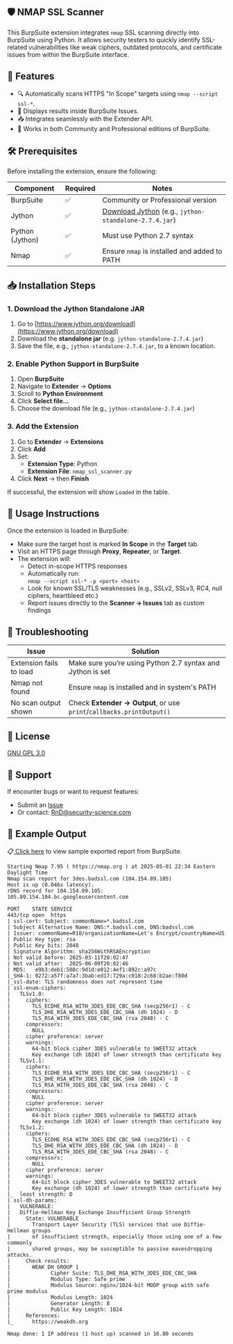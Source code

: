 ## 🛡️ NMAP SSL Scanner

This BurpSuite extension integrates `nmap` SSL scanning directly into BurpSuite using Python.
It allows security testers to quickly identify SSL-related vulnerabilities like weak ciphers,
outdated protocols, and certificate issues from within the BurpSuite interface.


## 🚀 Features

- 🔍 Automatically scans HTTPS "In Scope" targets using `nmap --script ssl-*`.
- 📄 Displays results inside BurpSuite Issues.
- 📥 Integrates seamlessly with the Extender API.
- 🧪 Works in both Community and Professional editions of BurpSuite.


## 🛠 Prerequisites

Before installing the extension, ensure the following:

| Component       | Required | Notes                                                                                    |
|-----------------|----------|------------------------------------------------------------------------------------------|
| BurpSuite       | ✅        | Community or Professional version                                                        |
| Jython          | ✅        | [Download Jython](https://www.jython.org/download) (e.g., `jython-standalone-2.7.4.jar`) |
| Python (Jython) | ✅        | Must use Python 2.7 syntax                                                               |
| Nmap            | ✅        | Ensure `nmap` is installed and added to PATH                                             |


## 📥 Installation Steps

### 1. Download the Jython Standalone JAR

1. Go to [https://www.jython.org/download](https://www.jython.org/download)
2. Download the **standalone jar** (e.g. `jython-standalone-2.7.4.jar`)
3. Save the file, e.g., `jython-standalone-2.7.4.jar`, to a known location.

### 2. Enable Python Support in BurpSuite

1. Open **BurpSuite**
2. Navigate to **Extender** → **Options**
3. Scroll to **Python Environment**
4. Click **Select file…**
5. Choose the download file (e.g., `jython-standalone-2.7.4.jar`)

### 3. Add the Extension

1. Go to **Extender** → **Extensions**
2. Click **Add**
3. Set:
   - **Extension Type**: Python
   - **Extension File**: `nmap_ssl_scanner.py`
4. Click **Next** → then **Finish**

If successful, the extension will show `Loaded` in the table.


## 🔧 Usage Instructions

Once the extension is loaded in BurpSuite:

- Make sure the target host is marked **In Scope** in the **Target** tab.
- Visit an HTTPS page through **Proxy**, **Repeater**, or **Target**.
- The extension will:
  - Detect in-scope HTTPS responses
  - Automatically run:  
    `nmap --script ssl-* -p <port> <host>`
  - Look for known SSL/TLS weaknesses (e.g., SSLv2, SSLv3, RC4, null ciphers, heartbleed etc.)
  - Report issues directly to the **Scanner → Issues** tab as custom findings


## 🐞 Troubleshooting

| Issue                             | Solution                                                    |
|----------------------------------|-------------------------------------------------------------|
| Extension fails to load          | Make sure you’re using Python 2.7 syntax and Jython is set  |
| Nmap not found                   | Ensure `nmap` is installed and in system's PATH             |
| No scan output shown             | Check **Extender → Output**, or use `print`/`callbacks.printOutput()` |


## 📜 License

[GNU GPL 3.0](../LICENSE)


## 🙋 Support

If encounter bugs or want to request features:

- Submit an [Issue](https://github.com/securityscience/SecSci-BurpExtenders/issues)
- Or contact: [RnD@security-science.com](mailto:RnD@security-science.com)


## 🤖 Example Output

📋[ Click here](nmap_ssl_scanner_report.html) to view sample exported report from BurpSuite.

```
Starting Nmap 7.95 ( https://nmap.org ) at 2025-05-01 22:34 Eastern Daylight Time
Nmap scan report for 3des.badssl.com (104.154.89.105)
Host is up (0.046s latency).
rDNS record for 104.154.89.105: 105.89.154.104.bc.googleusercontent.com

PORT    STATE SERVICE
443/tcp open  https
| ssl-cert: Subject: commonName=*.badssl.com
| Subject Alternative Name: DNS:*.badssl.com, DNS:badssl.com
| Issuer: commonName=R10/organizationName=Let's Encrypt/countryName=US
| Public Key type: rsa
| Public Key bits: 2048
| Signature Algorithm: sha256WithRSAEncryption
| Not valid before: 2025-03-11T20:02:47
| Not valid after:  2025-06-09T20:02:46
| MD5:   e9b3:deb1:508c:9d1d:e012:4ef1:892c:a97c
|_SHA-1: 0272:a57f:a7a7:3bab:ed17:729a:c018:2c68:b2ae:f80d
|_ssl-date: TLS randomness does not represent time
| ssl-enum-ciphers: 
|   TLSv1.0: 
|     ciphers: 
|       TLS_ECDHE_RSA_WITH_3DES_EDE_CBC_SHA (secp256r1) - C
|       TLS_DHE_RSA_WITH_3DES_EDE_CBC_SHA (dh 1024) - D
|       TLS_RSA_WITH_3DES_EDE_CBC_SHA (rsa 2048) - C
|     compressors: 
|       NULL
|     cipher preference: server
|     warnings: 
|       64-bit block cipher 3DES vulnerable to SWEET32 attack
|       Key exchange (dh 1024) of lower strength than certificate key
|   TLSv1.1: 
|     ciphers: 
|       TLS_ECDHE_RSA_WITH_3DES_EDE_CBC_SHA (secp256r1) - C
|       TLS_DHE_RSA_WITH_3DES_EDE_CBC_SHA (dh 1024) - D
|       TLS_RSA_WITH_3DES_EDE_CBC_SHA (rsa 2048) - C
|     compressors: 
|       NULL
|     cipher preference: server
|     warnings: 
|       64-bit block cipher 3DES vulnerable to SWEET32 attack
|       Key exchange (dh 1024) of lower strength than certificate key
|   TLSv1.2: 
|     ciphers: 
|       TLS_ECDHE_RSA_WITH_3DES_EDE_CBC_SHA (secp256r1) - C
|       TLS_DHE_RSA_WITH_3DES_EDE_CBC_SHA (dh 1024) - D
|       TLS_RSA_WITH_3DES_EDE_CBC_SHA (rsa 2048) - C
|     compressors: 
|       NULL
|     cipher preference: server
|     warnings: 
|       64-bit block cipher 3DES vulnerable to SWEET32 attack
|       Key exchange (dh 1024) of lower strength than certificate key
|_  least strength: D
| ssl-dh-params: 
|   VULNERABLE:
|   Diffie-Hellman Key Exchange Insufficient Group Strength
|     State: VULNERABLE
|       Transport Layer Security (TLS) services that use Diffie-Hellman groups
|       of insufficient strength, especially those using one of a few commonly
|       shared groups, may be susceptible to passive eavesdropping attacks.
|     Check results:
|       WEAK DH GROUP 1
|             Cipher Suite: TLS_DHE_RSA_WITH_3DES_EDE_CBC_SHA
|             Modulus Type: Safe prime
|             Modulus Source: nginx/1024-bit MODP group with safe prime modulus
|             Modulus Length: 1024
|             Generator Length: 8
|             Public Key Length: 1024
|     References:
|_      https://weakdh.org

Nmap done: 1 IP address (1 host up) scanned in 16.80 seconds
```